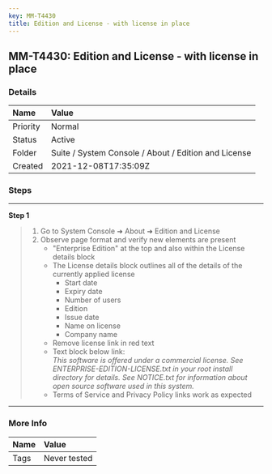```yaml
---
key: MM-T4430
title: Edition and License - with license in place
---
```


## MM-T4430: Edition and License - with license in place

### Details

| Name     | Value                                                |
| :------- | :--------------------------------------------------- |
| Priority | Normal                                               |
| Status   | Active                                               |
| Folder   | Suite / System Console / About / Edition and License |
| Created  | 2021-12-08T17:35:09Z                                 |

### Steps

<hr/>

**Step 1**

> <article><ol><li>Go to System Console ➜ About ➜ Edition and License</li><li>Observe page format and verify new elements are present<ul><li>"Enterprise Edition" at the top and also within the License details block</li><li>The License details block outlines all of the details of the currently applied license<ul><li>Start date</li><li>Expiry date</li><li>Number of users</li><li>Edition</li><li>Issue date</li><li>Name on license </li><li>Company name</li></ul></li><li>Remove license link in red text</li><li>Text block below link:<br /><em>This software is offered under a commercial license. See ENTERPRISE-EDITION-LICENSE.txt in your root install directory for details. See NOTICE.txt for information about open source software used in this system.</em></li><li>Terms of Service and Privacy Policy links work as expected</li></ul></li></ol></article>

<hr/>

### More Info

| Name | Value        |
| :--- | :----------- |
| Tags | Never tested |

